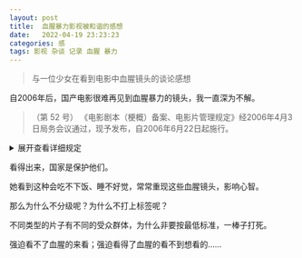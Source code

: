 ```yaml
---
layout: post   
title:  血腥暴力影视被和谐的感想        
date:   2022-04-19 23:23:23    
categories: 感     
tags: 影视 杂谈 记录 血腥 暴力
---
```


> 与一位少女在看到电影中血腥镜头的谈论感想

自2006年后，国产电影很难再见到血腥暴力的镜头，我一直深为不解。

> （第 52 号） 《电影剧本（梗概）备案、电影片管理规定》经2006年4月3日局务会议通过，现予发布，自2006年6月22日起施行。

<details>
<summary>展开查看详细规定</summary>
<h3>总则</h3>
第一条<br>
为规范和改进电影剧本（梗概）备案和电影片管理制度，提高电影质量，繁荣电影创作，满足广大群众的精神文化需求，推进电影业健康发展，根据《电影管理条例》，制定本规定。<br>
第二条<br>
国家实行电影剧本（梗概）备案和电影片审查制度。未经备案的电影剧本（梗概）不得拍摄，未经审查通过的电影片不得发行、放映、进口、出口。<br>
第三条<br>
本规定适用于在中华人民共和国境内公映的各类故事片、纪录片、科教片、动画片、专题片（含以上各类型的中外合拍片）等的电影剧本（梗概）备案、电影片审查和进口片审查。<br>
第四条<br>
国家广播电影电视总局（以下简称广电总局）负责电影剧本（梗概）备案和电影片审查的管理工作。<br>
广电总局电影审查委员会和电影复审委员会负责电影片的审查。<br>
省级广播影视行政部门（以下简称省级广电部门），经申请可以受广电总局委托，成立电影审查机构，负责本行政区域内持有《摄制电影许可证》的制片单位摄制的部分电影片的审查工作（以下简称属地审查）。<br>
<h3>剧本备案</h3>
第五条<br>
持有《摄制电影许可证》的电影制片单位和在地市级以上工商部门注册登记的各类影视文化单位（以下简称影视文化单位）摄制电影片，应在拍摄前将电影剧本（梗概）送广电总局或相应的实行属地审查的省级广电部门备案。<br>
联合摄制电影片的，应当由其中的一个单位提前办理备案手续。<br>
第六条<br>
办理电影剧本（梗概）备案手续，应当提供下列材料：<br>
（一）拟拍摄影片的备案报告；<br>
（二）不少于一千字的电影剧情梗概一份。凡影片主要人物和情节涉及外交、民族、宗教、军事、公安、司法、历史名人和文化名人等方面内容的（以下简称特殊题材影片），需提供电影文学剧本一式三份，并要征求省级或中央、国家机关相关主管部门的意见；<br>
（三）电影剧本（梗概）版权的协议（授权）书；<br>
（四）影视文化单位申请领取《摄制电影片许可证（单片）》，需向广电总局提供本单位营业执照副本及填报《摄制电影片许可证（单片）》申请书。<br>
第七条<br>
电影剧本（梗概）备案的程序：<br>
（一）制片单位向广电总局或实行属地审查的省级广电部门提出备案；<br>
（二）广电总局或实行属地审查的省级广电部门按照《行政许可法》规定的期限，发给《电影剧本（梗概）备案回执单》（式样附后）。<br>
如在二十个工作日内没有提出意见的，制片单位可按备案的电影剧本（梗概）进行拍摄；<br>
如对备案的电影剧本（梗概）有修改意见或不同意拍摄的，应在二十个工作日内书面通知制片单位；<br>
如电影剧本需另请相关主管部门和专家评审的，需延长二十个工作日，并书面告知制片单位。<br>
第八条<br>
实行属地审查的省级广电部门，应将电影剧本（梗概）备案情况抄报广电总局；广电总局将定期在相关媒体公布电影剧本（梗概）备案情况。<br>
第九条<br>
拍摄重大革命和重大历史题材影片，需报送剧本立项审查，按照广电总局关于重大革命和重大历史题材电影剧本立项及完成片的管理规定办理。<br>
第十条<br>
拍摄重大文献纪录影片，需报送剧本立项审查，按照广电总局关于重大文献纪录影片的管理规定办理。<br>
第十一条<br>
中外合作摄制影片，需报送剧本立项审查，按照广电总局关于中外合作摄制电影片的管理规定办理。<br>
<h3>影片审查</h3>
第十二条<br>
国家提倡创作思想性、艺术性、观赏性统一，贴近实际、贴近生活、贴近群众，有利于保护未成年人健康成长的优秀电影。大力发展先进文化，支持健康有益文化，努力改造落后文化，坚决抵制腐朽文化。<br>
第十三条<br>
电影片禁止载有下列内容：<br>
（一）违反宪法确定的基本原则的；<br>
（二）危害国家统一、主权和领土完整的；<br>
（三）泄露国家秘密，危害国家安全，损害国家荣誉和利益的；<br>
（四）煽动民族仇恨、民族歧视，破坏民族团结，侵害民族风俗、习惯的；<br>
（五）违背国家宗教政策，宣扬邪教、迷信的；<br>
（六）扰乱社会秩序，破坏社会稳定的；<br>
（七）宣扬淫秽、赌博、暴力、教唆犯罪的；<br>
（八）侮辱或者诽谤他人，侵害他人合法权益的；<br>
（九）危害社会公德，诋毁民族优秀文化的；<br>
（十）有国家法律、法规禁止的其他内容的。<br>
第十四条<br>
电影片有下列情形，应删剪修改：<br>
（一）曲解中华文明和中国历史，严重违背历史史实；曲解他国历史，不尊重他国文明和风俗习惯；贬损革命领袖、英雄人物、重要历史人物形象；篡改中外名著及名著中重要人物形象的；<br>
（二）恶意贬损人民军队、武装警察、公安和司法形象的；<br>
（三）夹杂淫秽色情和庸俗低级内容，展现淫乱、强奸、卖淫、嫖娼、性行为、性变态等情节及男女性器官等其他隐秘部位；夹杂肮脏低俗的台词、歌曲、背景音乐及声音效果等；<br>
（四）夹杂凶杀、暴力、恐怖内容，颠倒真假、善恶、美丑的价值取向，混淆正义与非正义的基本性质；刻意表现违法犯罪嚣张气焰，具体展示犯罪行为细节，暴露特殊侦查手段；有强烈刺激性的凶杀、血腥、暴力、吸毒、赌博等情节；有虐待俘虏、刑讯逼供罪犯或犯罪嫌疑人等情节；有过度惊吓恐怖的画面、台词、背景音乐及声音效果；<br>
（五）宣扬消极、颓废的人生观、世界观和价值观，刻意渲染、夸大民族愚昧落后或社会阴暗面的；<br>
（六）鼓吹宗教极端主义，挑起各宗教、教派之间，信教与不信教群众之间的矛盾和冲突，伤害群众感情的；<br>
（七）宣扬破坏生态环境，虐待动物，捕杀、食用国家保护类动物的；<br>
（八）过分表现酗酒、吸烟及其他陋习的；<br>
（九）违背相关法律、法规精神的。<br>
第十五条<br>
电影片的署名、字幕等语言文字，应按《中华人民共和国著作权法》、《中华人民共和国国家通用语言文字法》等有关规定执行。<br>
第十六条<br>
电影片技术质量按照国家有关电影技术标准审查。<br>
第十七条<br>
摄制完成的电影片应当报相应的电影审查机构审查。送审电影片应当提供下列材料：<br>
（一）混录双片<br>
1.混录双片一套（如用贝塔录像带代替混录双片送审，需另报广电总局批准），数字电影送高清数字节目带一套；<br>
2.国产电影片送审报告单一式四份；<br>
3.影片主创人员名单；<br>
4.影片英文译名报告（一般提前申报）；<br>
5.原著改编意见书；<br>
6.联合摄制合同书；<br>
7.完成台本一套；<br>
8.《电影剧本（梗概）备案回执单》。<br>
（二）标准拷贝<br>
1.标准拷贝两套（广电总局和中国电影资料馆各一套）；<br>
2.影片1/2录像带三套（中外合拍片四套）、贝塔录像带、贝塔宣传带、终混八轨带各一套；<br>
3.送审标准拷贝技术鉴定书；<br>
4.被定为民族语译制影片的音乐效果素材；<br>
5.完成台本三套（民族语译制影片为四套）；<br>
6.相关剧照。<br>
数字电影的技术审查标准及需提交的材料，按照广电总局有关规定执行。<br>
第十八条<br>
电影片的审查程序：<br>
（一）制片单位应向广电总局电影审查委员会提出审查申请；<br>
（二）广电总局电影审查委员会自收到混录双片及相关材料之日起二十个工作日内作出审查决定。审查合格的，发给《影片审查决定书》和《电影片公映许可证》片头。审查不合格或需要修改的，应在《影片审查决定书》中作出说明，并通知制片单位；<br>
（三）广电总局电影审查委员会自收到标准拷贝（数字节目带）及相关材料之日起十个工作日内作出审查决定。审查合格的，发给《电影片公映许可证》；审查不合格或需要修改的，应通知制片单位；<br>
（四）影片审查不合格需经修改后再次送审的，审查期限重新计算；<br>
（五）制片单位对电影片审查决定不服的，可以自收到《影片审查决定书》之日起三十个工作日内向广电总局电影复审委员会提出复审申请。广电总局电影复审委员会应在二十个工作日内作出复审决定。复审合格的，发给《电影片公映许可证》；不合格的，书面通知制片单位；<br>
（六）实行属地审查的省级广电部门，应依照本规定进行电影片审查，审查合格的，颁发《影片审查决定书》和《送审标准拷贝技术鉴定书》；审查不合格或需要修改的，按本规定第十八条（二）、（三）、（四）款项中相关规定办理。<br>
制片单位持《影片审查决定书》、《送审标准拷贝技术鉴定书》及本规定第十七条规定的相关材料，到广电总局领取《电影片公映许可证》。<br>
第十九条<br>
实行属地审查的省级广电部门认为必要时，可以将送审影片提交广电总局电影审查委员会审查。<br>
制片单位对省级广电部门的审查决定有异议的，可以向广电总局电影审查委员会申请重审。<br>
第二十条<br>
联合摄制的电影片，由办理备案手续的制片单位按照本规定送相应的电影审查机构审查。<br>
第二十一条<br>
重大革命和重大历史题材影片、重大文献纪录影片、特殊题材影片、中外合作摄制影片，由省级广电部门初审同意后，报广电总局电影审查机构审查。<br>
第二十二条<br>
中央和国家机关所属的电影制片单位和所有持有《摄制电影片许可证（单片）》的单位摄制的影片，直接报广电总局电影审查委员会审查。<br>
第二十三条<br>
进口电影片的审查，按照《电影管理条例》第四章关于电影进口和本规定第三章关于电影片审查的相关条款办理。<br>
<h3>附则</h3>
第二十四条<br>
对违反本规定的行为，依据《电影管理条例》和其他有关法律、法规进行处理。<br>
第二十五条<br>
本规定自2006年6月22日起施行。1997年1月16日广播电影电视部发布的《电影审查规定》（广播电影电视部令第22号）、2004年7月6日广电总局发布的《电影剧本（梗概）立项、电影片审查暂行规定》（广电总局令第30号）同时废止。<br>
</details>

看得出来，国家是保护他们。

她看到这种会吃不下饭、睡不好觉，常常重现这些血腥镜头，影响心智。

那么为什么不分级呢？为什么不打上标签呢？

不同类型的片子有不同的受众群体，为什么非要按最低标准，一棒子打死。

强迫看不了血腥的来看；强迫看得了血腥的看不到想看的……